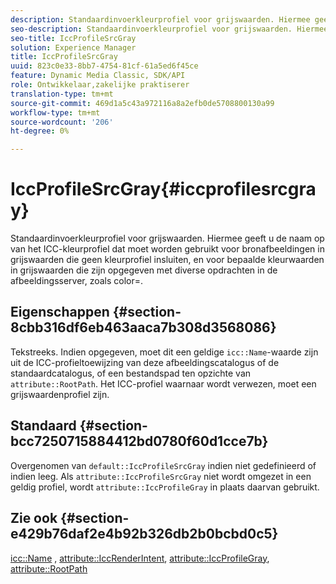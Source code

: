 ```yaml
---
description: Standaardinvoerkleurprofiel voor grijswaarden. Hiermee geeft u de naam op van het ICC-kleurprofiel dat moet worden gebruikt voor bronafbeeldingen in grijswaarden die geen kleurprofiel insluiten, en voor bepaalde kleurwaarden in grijswaarden die zijn opgegeven met diverse opdrachten in de afbeeldingsserver, zoals color=.
seo-description: Standaardinvoerkleurprofiel voor grijswaarden. Hiermee geeft u de naam op van het ICC-kleurprofiel dat moet worden gebruikt voor bronafbeeldingen in grijswaarden die geen kleurprofiel insluiten, en voor bepaalde kleurwaarden in grijswaarden die zijn opgegeven met diverse opdrachten in de afbeeldingsserver, zoals color=.
seo-title: IccProfileSrcGray
solution: Experience Manager
title: IccProfileSrcGray
uuid: 823c0e33-8bb7-4754-81cf-61a5ed6f45ce
feature: Dynamic Media Classic, SDK/API
role: Ontwikkelaar,zakelijke praktiserer
translation-type: tm+mt
source-git-commit: 469d1a5c43a972116a8a2efb0de5708800130a99
workflow-type: tm+mt
source-wordcount: '206'
ht-degree: 0%

---
```



# IccProfileSrcGray{#iccprofilesrcgray}

Standaardinvoerkleurprofiel voor grijswaarden. Hiermee geeft u de naam op van het ICC-kleurprofiel dat moet worden gebruikt voor bronafbeeldingen in grijswaarden die geen kleurprofiel insluiten, en voor bepaalde kleurwaarden in grijswaarden die zijn opgegeven met diverse opdrachten in de afbeeldingsserver, zoals color=.

## Eigenschappen {#section-8cbb316df6eb463aaca7b308d3568086}

Tekstreeks. Indien opgegeven, moet dit een geldige `icc::Name`-waarde zijn uit de ICC-profieltoewijzing van deze afbeeldingscatalogus of de standaardcatalogus, of een bestandspad ten opzichte van `attribute::RootPath`. Het ICC-profiel waarnaar wordt verwezen, moet een grijswaardenprofiel zijn.

## Standaard {#section-bcc7250715884412bd0780f60d1cce7b}

Overgenomen van `default::IccProfileSrcGray` indien niet gedefinieerd of indien leeg. Als `attribute::IccProfileSrcGray` niet wordt omgezet in een geldig profiel, wordt `attribute::IccProfileGray` in plaats daarvan gebruikt.

## Zie ook {#section-e429b76daf2e4b92b326db2b0bcbd0c5}

[icc::Name](../../../../../is-api/image-catalog/image-serving-api-ref/c-image-catalog-reference/c-icc-profile-map-reference/r-name-icc.md#reference-9e7d3c8e35434981a3dfac66b8946cbe) ,  [attribute::IccRenderIntent](../../../../../is-api/image-catalog/image-serving-api-ref/c-image-catalog-reference/c-attributes-reference/r-iccrenderintent.md#reference-012f207f28bd4406a5368d23ed95a51f),  [attribute::IccProfileGray](../../../../../is-api/image-catalog/image-serving-api-ref/c-image-catalog-reference/c-attributes-reference/r-iccprofilegray.md#reference-13822a1596e440eea0492e86d88dad35),  [attribute::RootPath](../../../../../is-api/image-catalog/image-serving-api-ref/c-image-catalog-reference/c-attributes-reference/r-rootpath.md#reference-17d57e5967be403b8408fa7214017494)
